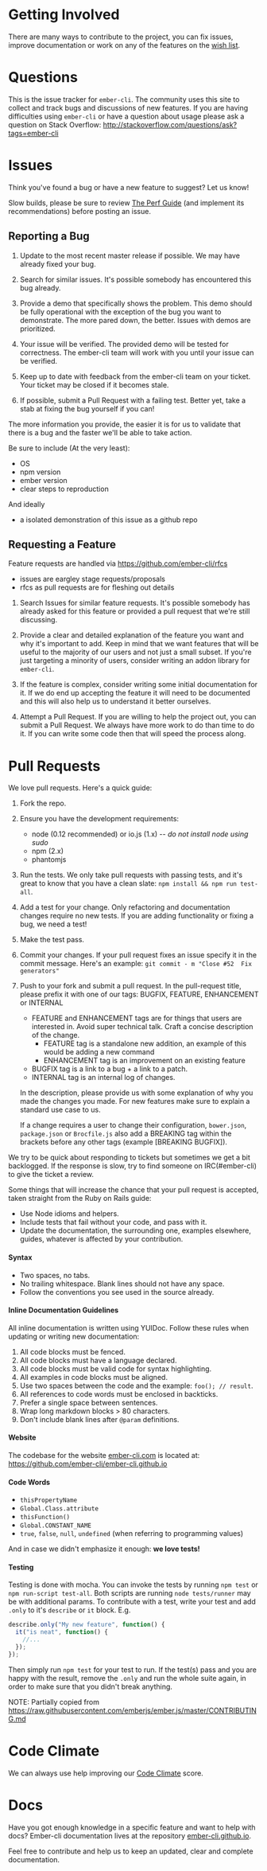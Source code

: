 # Getting Involved

There are many ways to contribute to the project, you can fix issues,
improve documentation or work on any of the features on the
[wish list](https://github.com/ember-cli/ember-cli/wiki/Wish-List).

# Questions

This is the issue tracker for `ember-cli`. The community uses this site
to collect and track bugs and discussions of new features. If you are
having difficulties using `ember-cli` or have a question about usage
please ask a question on Stack Overflow: http://stackoverflow.com/questions/ask?tags=ember-cli

# Issues

Think you've found a bug or have a new feature to suggest? Let us know!

Slow builds, please be sure to review [The Perf Guide](https://github.com/ember-cli/ember-cli/blob/master/PERF_GUIDE.md) (and implement its recommendations) before posting an issue.

## Reporting a Bug

1. Update to the most recent master release if possible. We may have already
   fixed your bug.

2. Search for similar issues. It's possible somebody has encountered this bug
   already.

3. Provide a demo that specifically shows the problem. This demo should be fully
   operational with the exception of the bug you want to demonstrate. The more
   pared down, the better. Issues with demos are prioritized.

4. Your issue will be verified. The provided demo will be tested for
   correctness. The ember-cli team will work with you until your issue can be
   verified.

5. Keep up to date with feedback from the ember-cli team on your ticket. Your
   ticket may be closed if it becomes stale.

6. If possible, submit a Pull Request with a failing test. Better yet, take
   a stab at fixing the bug yourself if you can!

The more information you provide, the easier it is for us to validate that
there is a bug and the faster we'll be able to take action.

Be sure to include (At the very least):

* OS
* npm version
* ember version
* clear steps to reproduction

And ideally

* a isolated demonstration of this issue as a github repo

## Requesting a Feature

Feature requests are handled via https://github.com/ember-cli/rfcs

* issues are eargley stage requests/proposals
* rfcs as pull requests are for fleshing out details

1. Search Issues for similar feature requests. It's possible somebody has
   already asked for this feature or provided a pull request that we're still
   discussing.

2. Provide a clear and detailed explanation of the feature you want and why it's
   important to add. Keep in mind that we want features that will be useful to
   the majority of our users and not just a small subset. If you're just
   targeting a minority of users, consider writing an addon library for
   `ember-cli`.

3. If the feature is complex, consider writing some initial documentation for
   it. If we do end up accepting the feature it will need to be documented and
   this will also help us to understand it better ourselves.

4. Attempt a Pull Request. If you are willing to help the project out, you can
   submit a Pull Request. We always have more work to do than time to do it. If
   you can write some code then that will speed the process along.

# Pull Requests

We love pull requests. Here's a quick guide:

1. Fork the repo.

2. Ensure you have the development requirements:

   * node (0.12 recommended) or io.js (1.x) -- *do not install node using sudo*
   * npm (2.x)
   * phantomjs

3. Run the tests. We only take pull requests with passing tests, and it's great
   to know that you have a clean slate: `npm install && npm run test-all`.

4. Add a test for your change. Only refactoring and documentation changes
   require no new tests. If you are adding functionality or fixing a bug, we
   need a test!

5. Make the test pass.

6. Commit your changes. If your pull request fixes an issue specify it in the
   commit message. Here's an example: `git commit - m "Close #52  Fix
   generators"`

7. Push to your fork and submit a pull request. In the pull-request title,
   please prefix it with one of our tags: BUGFIX, FEATURE, ENHANCEMENT or
   INTERNAL

   * FEATURE and ENHANCEMENT tags are for things that users are interested in.
     Avoid super technical talk. Craft a concise description of the change.
     - FEATURE tag is a standalone new addition, an example of this would be
       adding a new command
     - ENHANCEMENT tag is an improvement on an existing feature
   * BUGFIX tag is a link to a bug + a link to a patch.
   * INTERNAL tag is an internal log of changes.

   In the description, please provide us with some explanation of why you made
   the changes you made. For new features make sure to explain a standard use
   case to us.

   If a change requires a user to change their configuration, `bower.json`,
   `package.json` or `Brocfile.js` also add a BREAKING tag within the brackets
   before any other tags (example [BREAKING BUGFIX]).

We try to be quick about responding to tickets but sometimes we get a bit
backlogged. If the response is slow, try to find someone on IRC(#ember-cli) to
give the ticket a review.

Some things that will increase the chance that your pull request is accepted,
taken straight from the Ruby on Rails guide:

* Use Node idioms and helpers.
* Include tests that fail without your code, and pass with it.
* Update the documentation, the surrounding one, examples elsewhere, guides,
  whatever is affected by your contribution.

#### Syntax

* Two spaces, no tabs.
* No trailing whitespace. Blank lines should not have any space.
* Follow the conventions you see used in the source already.

#### Inline Documentation Guidelines

All inline documentation is written using YUIDoc. Follow these rules when
updating or writing new documentation:

1. All code blocks must be fenced.
2. All code blocks must have a language declared.
3. All code blocks must be valid code for syntax highlighting.
4. All examples in code blocks must be aligned.
5. Use two spaces between the code and the example: `foo(); // result`.
6. All references to code words must be enclosed in backticks.
7. Prefer a single space between sentences.
8. Wrap long markdown blocks > 80 characters.
9. Don't include blank lines after `@param` definitions.

#### Website

The codebase for the website [ember-cli.com](http://ember-cli.com) is located
at: https://github.com/ember-cli/ember-cli.github.io

#### Code Words

* `thisPropertyName`
* `Global.Class.attribute`
* `thisFunction()`
* `Global.CONSTANT_NAME`
* `true`, `false`, `null`, `undefined` (when referring to programming values)

And in case we didn't emphasize it enough: **we love tests!**

#### Testing

Testing is done with mocha. You can invoke the tests by running `npm test` or `npm run-script
test-all`. Both scripts are running `node tests/runner` may be with additional params. To contribute
with a test, write your test and add `.only` to it's `describe` or `it` block. E.g.

```javascript
describe.only("My new feature", function() {
  it("is neat", function() {
    //...
  });
});
```

Then simply run `npm test` for your test to run. If the test(s) pass and you are happy with the
result, remove the `.only` and run the whole suite again, in order to make sure that you didn't
break anything.

NOTE: Partially copied from https://raw.githubusercontent.com/emberjs/ember.js/master/CONTRIBUTING.md

# Code Climate

We can always use help improving our [Code Climate](https://codeclimate.com/github/ember-cli/ember-cli) score.

# Docs

Have you got enough knowledge in a specific feature and want to help with docs?
Ember-cli documentation lives at the repository
[ember-cli.github.io](https://github.com/ember-cli/ember-cli.github.io).

Feel free to contribute and help us to keep an updated, clear and complete
documentation.
